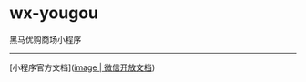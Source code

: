 # wx-yougou

黑马优购商场小程序

---

[小程序官方文档]([image | 微信开放文档](https://developers.weixin.qq.com/miniprogram/dev/component/image.html))

